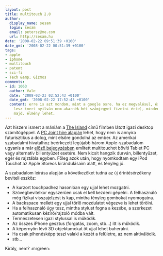 ```yaml
---
layout: post
title: multitouch 2.0
author:
  display_name: sesam
  login: sesam
  email: petersz@me.com
  url: http://sesam.hu
date: '2008-02-22 09:51:39 +0100'
date_gmt: '2008-02-22 00:51:39 +0100'
tags:
- apple
- iphone
- multitouch
- patent
- sci-fi
- Tech &amp; Gizmos
comments:
- id: 1063
  author: Vale
  date: '2008-02-23 02:52:43 +0100'
  date_gmt: '2008-02-22 17:52:43 +0100'
  content: erre is azt mondom, mint a google osre. ha ez megvalósul, és elérhető árban
    lesz (mert nyilván nem akarnék hét számjegyet fizetni érte), mindenképp kipróbálom
    majd. élmény lehet.
---
```


Azt hiszem ismert a mániám a [The Island](http://imdb.com/title/tt0399201) című filmben látott igazi desktop számítógéppel. A [PC Joint híre alapján](http://pcjoint.com/multitouch-20-comes-to-apple-devices) lehet, hogy nem is annyira futurisztikus a dolog, mint elsőre gondolná az ember. Az amerikai szabadalmi hivatalhoz beérkezett legújabb három Apple-szabadalom ugyanis a már [előző bejegyzésben](http://sesam.hu/2008/02/20/150-in-4-weeks) említett multitouchot bővíti Tablet PC vagy alternatív billentyűzet esetére. Nem kicsit hangzik durván, billentyűzet, egér és rajztábla egyben. Főleg azok után, hogy nyomkodtam egy iPod Touchot az Apple Storeos kirándulásaim alatt, és tényleg jó.

A szabadalom leírása alapján a következőket tudná az új érintésérzékeny beviteli eszköz:

  * A kurzort touchpadhez hasonlóan egy ujjal lehet mozgatni.
  * Szövegbevitelkor egyszerűen csak el kell kezdeni gépelni. A felhasználó még fizikai visszajelzést is kap, mintha tényleg gombokat nyomogatna.
  * A backspace mellett egy ujjal törlő mozdulatot végezve is lehet törölni.
  * Ha a felhasználó úgy tesz, mintha stylust fogna a kezébe, a szerkezet automatikusan kézíró/rajzoló módba vált.
  * Természetesen igazi stylussal is működik.
  * Az összes iPhone gesztus (forgatás, zoom, stb...) itt is működik.
  * A képernyőn lévő 3D objektumokat öt ujjal lehet buherálni.
  * Ha csak pihenésképp teszi valaki a kezét a felületre, az nem aktiválódik.
  * stb...



Király, nem? :mrgreen:
